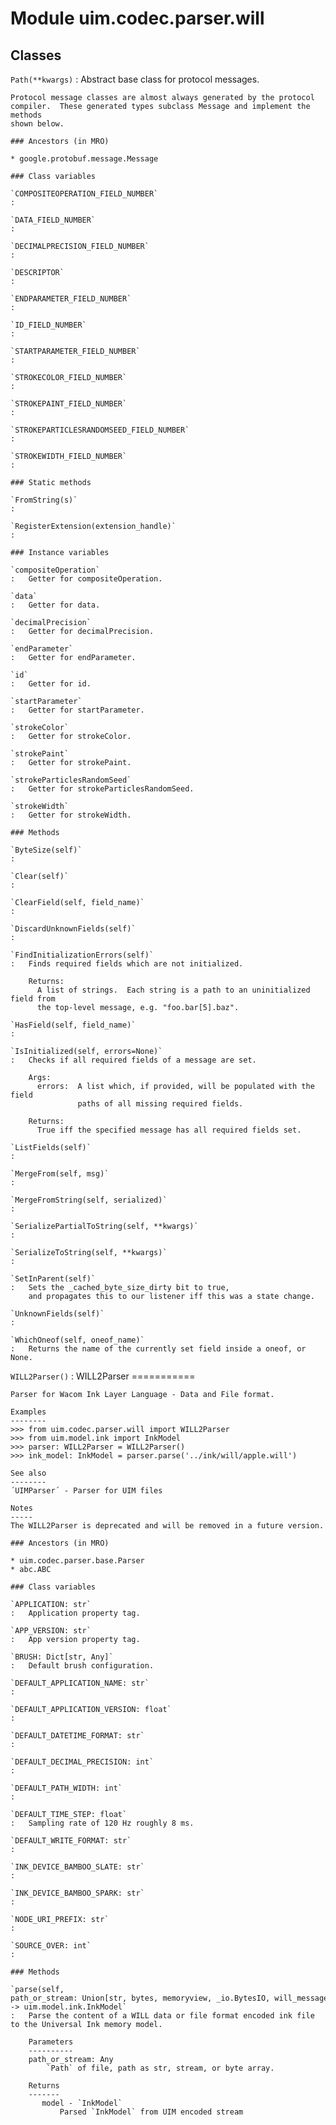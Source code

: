 Module uim.codec.parser.will
============================

Classes
-------

`Path(**kwargs)`
:   Abstract base class for protocol messages.
    
    Protocol message classes are almost always generated by the protocol
    compiler.  These generated types subclass Message and implement the methods
    shown below.

    ### Ancestors (in MRO)

    * google.protobuf.message.Message

    ### Class variables

    `COMPOSITEOPERATION_FIELD_NUMBER`
    :

    `DATA_FIELD_NUMBER`
    :

    `DECIMALPRECISION_FIELD_NUMBER`
    :

    `DESCRIPTOR`
    :

    `ENDPARAMETER_FIELD_NUMBER`
    :

    `ID_FIELD_NUMBER`
    :

    `STARTPARAMETER_FIELD_NUMBER`
    :

    `STROKECOLOR_FIELD_NUMBER`
    :

    `STROKEPAINT_FIELD_NUMBER`
    :

    `STROKEPARTICLESRANDOMSEED_FIELD_NUMBER`
    :

    `STROKEWIDTH_FIELD_NUMBER`
    :

    ### Static methods

    `FromString(s)`
    :

    `RegisterExtension(extension_handle)`
    :

    ### Instance variables

    `compositeOperation`
    :   Getter for compositeOperation.

    `data`
    :   Getter for data.

    `decimalPrecision`
    :   Getter for decimalPrecision.

    `endParameter`
    :   Getter for endParameter.

    `id`
    :   Getter for id.

    `startParameter`
    :   Getter for startParameter.

    `strokeColor`
    :   Getter for strokeColor.

    `strokePaint`
    :   Getter for strokePaint.

    `strokeParticlesRandomSeed`
    :   Getter for strokeParticlesRandomSeed.

    `strokeWidth`
    :   Getter for strokeWidth.

    ### Methods

    `ByteSize(self)`
    :

    `Clear(self)`
    :

    `ClearField(self, field_name)`
    :

    `DiscardUnknownFields(self)`
    :

    `FindInitializationErrors(self)`
    :   Finds required fields which are not initialized.
        
        Returns:
          A list of strings.  Each string is a path to an uninitialized field from
          the top-level message, e.g. "foo.bar[5].baz".

    `HasField(self, field_name)`
    :

    `IsInitialized(self, errors=None)`
    :   Checks if all required fields of a message are set.
        
        Args:
          errors:  A list which, if provided, will be populated with the field
                   paths of all missing required fields.
        
        Returns:
          True iff the specified message has all required fields set.

    `ListFields(self)`
    :

    `MergeFrom(self, msg)`
    :

    `MergeFromString(self, serialized)`
    :

    `SerializePartialToString(self, **kwargs)`
    :

    `SerializeToString(self, **kwargs)`
    :

    `SetInParent(self)`
    :   Sets the _cached_byte_size_dirty bit to true,
        and propagates this to our listener iff this was a state change.

    `UnknownFields(self)`
    :

    `WhichOneof(self, oneof_name)`
    :   Returns the name of the currently set field inside a oneof, or None.

`WILL2Parser()`
:   WILL2Parser
    ===========
    
    Parser for Wacom Ink Layer Language - Data and File format.
    
    Examples
    --------
    >>> from uim.codec.parser.will import WILL2Parser
    >>> from uim.model.ink import InkModel
    >>> parser: WILL2Parser = WILL2Parser()
    >>> ink_model: InkModel = parser.parse('../ink/will/apple.will')
    
    See also
    --------
    ´UIMParser´ - Parser for UIM files
    
    Notes
    -----
    The WILL2Parser is deprecated and will be removed in a future version.

    ### Ancestors (in MRO)

    * uim.codec.parser.base.Parser
    * abc.ABC

    ### Class variables

    `APPLICATION: str`
    :   Application property tag.

    `APP_VERSION: str`
    :   App version property tag.

    `BRUSH: Dict[str, Any]`
    :   Default brush configuration.

    `DEFAULT_APPLICATION_NAME: str`
    :

    `DEFAULT_APPLICATION_VERSION: float`
    :

    `DEFAULT_DATETIME_FORMAT: str`
    :

    `DEFAULT_DECIMAL_PRECISION: int`
    :

    `DEFAULT_PATH_WIDTH: int`
    :

    `DEFAULT_TIME_STEP: float`
    :   Sampling rate of 120 Hz roughly 8 ms.

    `DEFAULT_WRITE_FORMAT: str`
    :

    `INK_DEVICE_BAMBOO_SLATE: str`
    :

    `INK_DEVICE_BAMBOO_SPARK: str`
    :

    `NODE_URI_PREFIX: str`
    :

    `SOURCE_OVER: int`
    :

    ### Methods

    `parse(self, path_or_stream: Union[str, bytes, memoryview, _io.BytesIO, will_message_format_pb2.Path]) ‑> uim.model.ink.InkModel`
    :   Parse the content of a WILL data or file format encoded ink file to the Universal Ink memory model.
        
        Parameters
        ----------
        path_or_stream: Any
            `Path` of file, path as str, stream, or byte array.
        
        Returns
        -------
           model - `InkModel`
               Parsed `InkModel` from UIM encoded stream
